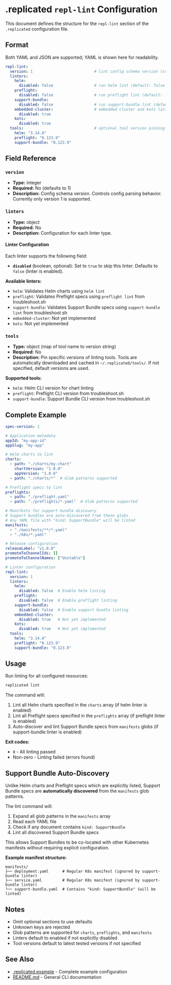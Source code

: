 # .replicated `repl-lint` Configuration

This document defines the structure for the `repl-lint` section of the `.replicated` configuration file.

## Format

Both YAML and JSON are supported; YAML is shown here for readability.

```yaml
repl-lint:
  version: 1                           # lint config schema version (currently only 1 is supported)
  linters:
    helm:
      disabled: false                  # run helm lint (default: false = enabled)
    preflight:
      disabled: false                  # run preflight lint (default: false = enabled)
    support-bundle:
      disabled: false                  # run support-bundle lint (default: false = enabled)
    embedded-cluster:                  # embedded cluster and kots linters do not exist yet
      disabled: true
    kots:
      disabled: true
  tools:                               # optional tool version pinning
    helm: "3.14.4"
    preflight: "0.123.9"
    support-bundle: "0.123.9"
```

## Field Reference

### `version`
- **Type:** integer
- **Required:** No (defaults to 1)
- **Description:** Config schema version. Controls config parsing behavior. Currently only version 1 is supported.

### `linters`
- **Type:** object
- **Required:** No
- **Description:** Configuration for each linter type.

#### Linter Configuration
Each linter supports the following field:

- **`disabled`** (boolean, optional): Set to `true` to skip this linter. Defaults to `false` (linter is enabled).

**Available linters:**
- `helm`: Validates Helm charts using `helm lint`
- `preflight`: Validates Preflight specs using `preflight lint` from troubleshoot.sh
- `support-bundle`: Validates Support Bundle specs using `support-bundle lint` from troubleshoot.sh
- `embedded-cluster`: Not yet implemented
- `kots`: Not yet implemented

### `tools`
- **Type:** object (map of tool name to version string)
- **Required:** No
- **Description:** Pin specific versions of linting tools. Tools are automatically downloaded and cached in `~/.replicated/tools/`. If not specified, default versions are used.

**Supported tools:**
- `helm`: Helm CLI version for chart linting
- `preflight`: Preflight CLI version from troubleshoot.sh
- `support-bundle`: Support Bundle CLI version from troubleshoot.sh

## Complete Example

```yaml
spec-version: 1

# Application metadata
appId: "my-app-id"
appSlug: "my-app"

# Helm charts to lint
charts:
  - path: "./charts/my-chart"
    chartVersion: "1.0.0"
    appVersion: "1.0.0"
  - path: "./charts/*"  # Glob patterns supported

# Preflight specs to lint
preflights:
  - path: "./preflight.yaml"
  - path: "./preflights/*.yaml"  # Glob patterns supported

# Manifests for support bundle discovery
# Support bundles are auto-discovered from these globs
# Any YAML file with "kind: SupportBundle" will be linted
manifests:
  - "./manifests/**/*.yaml"
  - "./k8s/*.yaml"

# Release configuration
releaseLabel: "v1.0.0"
promoteToChannelIds: []
promoteToChannelNames: ["Unstable"]

# Linter configuration
repl-lint:
  version: 1
  linters:
    helm:
      disabled: false  # Enable helm linting
    preflight:
      disabled: false  # Enable preflight linting
    support-bundle:
      disabled: false  # Enable support bundle linting
    embedded-cluster:
      disabled: true   # Not yet implemented
    kots:
      disabled: true   # Not yet implemented
  tools:
    helm: "3.14.4"
    preflight: "0.123.9"
    support-bundle: "0.123.9"
```

## Usage

Run linting for all configured resources:
```bash
replicated lint
```

The command will:
1. Lint all Helm charts specified in the `charts` array (if helm linter is enabled)
2. Lint all Preflight specs specified in the `preflights` array (if preflight linter is enabled)
3. Auto-discover and lint Support Bundle specs from `manifests` globs (if support-bundle linter is enabled)

**Exit codes:**
- `0` - All linting passed
- Non-zero - Linting failed (errors found)

## Support Bundle Auto-Discovery

Unlike Helm charts and Preflight specs which are explicitly listed, Support Bundle specs are **automatically discovered** from the `manifests` glob patterns.

The lint command will:
1. Expand all glob patterns in the `manifests` array
2. Read each YAML file
3. Check if any document contains `kind: SupportBundle`
4. Lint all discovered Support Bundle specs

This allows Support Bundles to be co-located with other Kubernetes manifests without requiring explicit configuration.

**Example manifest structure:**
```
manifests/
├── deployment.yaml      # Regular K8s manifest (ignored by support-bundle linter)
├── service.yaml         # Regular K8s manifest (ignored by support-bundle linter)
└── support-bundle.yaml  # Contains "kind: SupportBundle" (will be linted)
```

## Notes

- Omit optional sections to use defaults
- Unknown keys are rejected
- Glob patterns are supported for `charts`, `preflights`, and `manifests`
- Linters default to enabled if not explicitly disabled
- Tool versions default to latest tested versions if not specified

## See Also

- [.replicated.example](../.replicated.example) - Complete example configuration
- [README.md](../README.md) - General CLI documentation
